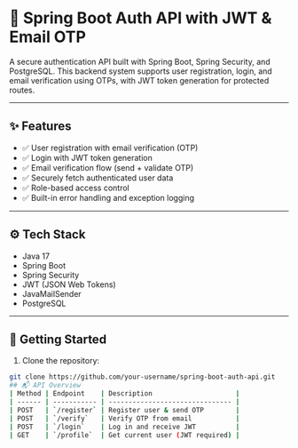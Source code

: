 # 🔐 Spring Boot Auth API with JWT & Email OTP

A secure authentication API built with Spring Boot, Spring Security, and PostgreSQL. This backend system supports user registration, login, and email verification using OTPs, with JWT token generation for protected routes.

---

## ✨ Features

- ✅ User registration with email verification (OTP)
- ✅ Login with JWT token generation
- ✅ Email verification flow (send + validate OTP)
- ✅ Securely fetch authenticated user data
- ✅ Role-based access control
- ✅ Built-in error handling and exception logging

---

## ⚙️ Tech Stack

- Java 17
- Spring Boot
- Spring Security
- JWT (JSON Web Tokens)
- JavaMailSender
- PostgreSQL

---

## 🚀 Getting Started

1. Clone the repository:

```bash
git clone https://github.com/your-username/spring-boot-auth-api.git
## 📬 API Overview
| Method | Endpoint    | Description                     |
| ------ | ----------- | ------------------------------- |
| POST   | `/register` | Register user & send OTP        |
| POST   | `/verify`   | Verify OTP from email           |
| POST   | `/login`    | Log in and receive JWT          |
| GET    | `/profile`  | Get current user (JWT required) |
